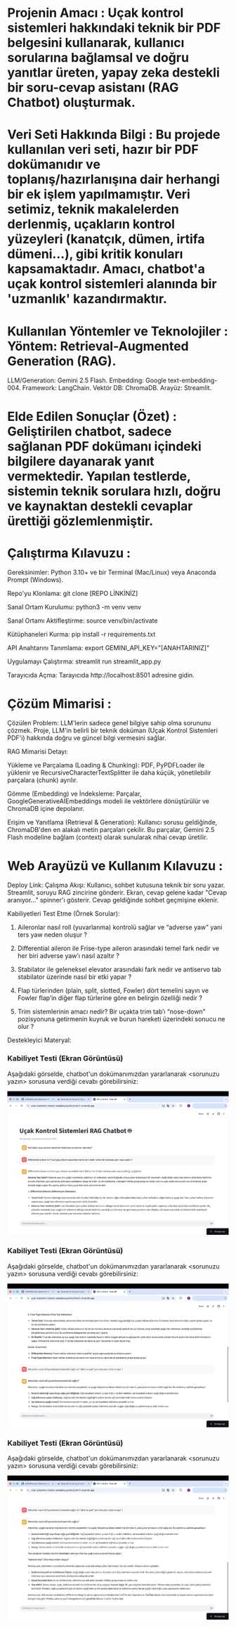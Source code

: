 # Projenin Amacı : Uçak kontrol sistemleri hakkındaki teknik bir PDF belgesini kullanarak, kullanıcı sorularına bağlamsal ve doğru yanıtlar üreten, yapay zeka destekli bir soru-cevap asistanı (RAG Chatbot) oluşturmak.


# Veri Seti Hakkında Bilgi : Bu projede kullanılan veri seti, hazır bir PDF dokümanıdır ve toplanış/hazırlanışına dair herhangi bir ek işlem yapılmamıştır. Veri setimiz, teknik makalelerden derlenmiş, uçakların kontrol yüzeyleri (kanatçık, dümen, irtifa dümeni...), gibi kritik konuları kapsamaktadır. Amacı, chatbot'a uçak kontrol sistemleri alanında bir 'uzmanlık' kazandırmaktır.


# Kullanılan Yöntemler ve Teknolojiler : Yöntem: Retrieval-Augmented Generation (RAG).
LLM/Generation: Gemini 2.5 Flash.
Embedding: Google text-embedding-004.
Framework: LangChain.
Vektör DB: ChromaDB.
Arayüz: Streamlit.


# Elde Edilen Sonuçlar (Özet) : Geliştirilen chatbot, sadece sağlanan PDF dokümanı içindeki bilgilere dayanarak yanıt vermektedir. Yapılan testlerde, sistemin teknik sorulara hızlı, doğru ve kaynaktan destekli cevaplar ürettiği gözlemlenmiştir.


# Çalıştırma Kılavuzu : 

Gereksinimler: Python 3.10+ ve bir Terminal (Mac/Linux) veya Anaconda Prompt (Windows).

Repo'yu Klonlama: git clone [REPO LİNKİNİZ]

Sanal Ortam Kurulumu: python3 -m venv venv

Sanal Ortamı Aktifleştirme: source venv/bin/activate

Kütüphaneleri Kurma: pip install -r requirements.txt

API Anahtarını Tanımlama: export GEMINI_API_KEY="[ANAHTARINIZ]"

Uygulamayı Çalıştırma: streamlit run streamlit_app.py

Tarayıcıda Açma: Tarayıcıda http://localhost:8501 adresine gidin.


# Çözüm Mimarisi : 

Çözülen Problem: LLM'lerin sadece genel bilgiye sahip olma sorununu çözmek. Proje, LLM'in belirli bir teknik doküman (Uçak Kontrol Sistemleri PDF'i) hakkında doğru ve güncel bilgi vermesini sağlar.

RAG Mimarisi Detayı:

Yükleme ve Parçalama (Loading & Chunking): PDF, PyPDFLoader ile yüklenir ve RecursiveCharacterTextSplitter ile daha küçük, yönetilebilir parçalara (chunk) ayrılır.

Gömme (Embedding) ve İndeksleme: Parçalar, GoogleGenerativeAIEmbeddings modeli ile vektörlere dönüştürülür ve ChromaDB içine depolanır.

Erişim ve Yanıtlama (Retrieval & Generation): Kullanıcı sorusu geldiğinde, ChromaDB'den en alakalı metin parçaları çekilir. Bu parçalar, Gemini 2.5 Flash modeline bağlam (context) olarak sunularak nihai cevap üretilir.


# Web Arayüzü ve Kullanım Kılavuzu : 

Deploy Link: [](https://ucak-sistemleri-chatbot-ghajjtz7m4fk5sgt2pjcxz.streamlit.app/)
Çalışma Akışı: Kullanıcı, sohbet kutusuna teknik bir soru yazar. Streamlit, soruyu RAG zincirine gönderir. Ekran, cevap gelene kadar "Cevap aranıyor..." spinner'ı gösterir. Cevap geldiğinde sohbet geçmişine eklenir.

Kabiliyetleri Test Etme (Örnek Sorular): 

1. Aileronlar nasıl roll (yuvarlanma) kontrolü sağlar ve “adverse yaw” yani ters yaw neden oluşur ?

2. Differential aileron ile Frise-type aileron arasındaki temel fark nedir ve her biri adverse yaw’ı nasıl azaltır ?

3. Stabilator ile geleneksel elevator arasındaki fark nedir ve antiservo tab stabilator üzerinde nasıl bir etki yapar ?

4. Flap türlerinden (plain, split, slotted, Fowler) dört temelini sayın ve Fowler flap’in diğer flap türlerine göre en belirgin özelliği nedir ?

5. Trim sistemlerinin amacı nedir? Bir uçakta trim tab’ı “nose-down” pozisyonuna getirmenin kuyruk ve burun hareketi üzerindeki sonucu ne olur ?


Destekleyici Materyal: 

### Kabiliyet Testi (Ekran Görüntüsü)

Aşağıdaki görselde, chatbot'un dokümanımızdan yararlanarak <sorunuzu yazın> sorusuna verdiği cevabı görebilirsiniz:

![Chatbot Demo Görseli](assets/chatbot_demo1.png)

### Kabiliyet Testi (Ekran Görüntüsü)

Aşağıdaki görselde, chatbot'un dokümanımızdan yararlanarak <sorunuzu yazın> sorusuna verdiği cevabı görebilirsiniz:

![Chatbot Demo Görseli](assets/chatbot_demo2.png)

### Kabiliyet Testi (Ekran Görüntüsü)

Aşağıdaki görselde, chatbot'un dokümanımızdan yararlanarak <sorunuzu yazın> sorusuna verdiği cevabı görebilirsiniz:

![Chatbot Demo Görseli](assets/chatbot_demo3.png)




